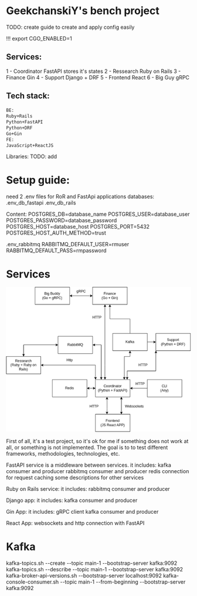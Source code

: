 # GeekchanskiY's bench project

TODO:
create guide to create and apply config easily

!!!
export CGO_ENABLED=1

## Services:
1 - Coordinator
FastAPI
stores it's states
2 - Ressearch 
Ruby on Rails
3 - Finance
Gin
4 - Support
Django + DRF
5 - Frontend
React
6 - Big Guy
gRPC


## Tech stack:
    BE:
    Ruby+Rails
    Python+FastAPI
    Python+DRF
    Go+Gin
    FE:
    JavaScript+ReactJS

Libraries:
  TODO: add

# Setup guide:

need 2 .env files for RoR and FastApi applications databases:
.env_db_fastapi
.env_db_rails 

Content:
POSTGRES_DB=database_name
POSTGRES_USER=database_user
POSTGRES_PASSWORD=database_password
POSTGRES_HOST=database_host
POSTGRES_PORT=5432
POSTGRES_HOST_AUTH_METHOD=trust

.env_rabbitmq
RABBITMQ_DEFAULT_USER=rmuser
RABBITMQ_DEFAULT_PASS=rmpassword


# Services
![Services](img/BENCH_schema.drawio.png)

First of all, it's a test project, so it's ok for me if something does
not work at all, or something is not implemented. The goal is to
to test different frameworks, methodologies, technologies, etc.

FastAPI service is a middleware between services.
it includes:
    kafka consumer and producer
    rabbitmq consumer and producer
    redis connection for request caching
    some descriptions for other services

Ruby on Rails service:
it includes:
    rabbitmq consumer and producer

Django app:
it includes:
    kafka consumer and producer

Gin App:
it includes:
    gRPC client
    kafka consumer and producer

React App:
    websockets and http connection
    with FastAPI


# Kafka
kafka-topics.sh --create --topic main-1 --bootstrap-server kafka:9092
kafka-topics.sh --describe --topic main-1 --bootstrap-server kafka:9092
kafka-broker-api-versions.sh --bootstrap-server localhost:9092
kafka-console-consumer.sh --topic main-1 --from-beginning --bootstrap-server kafka:9092